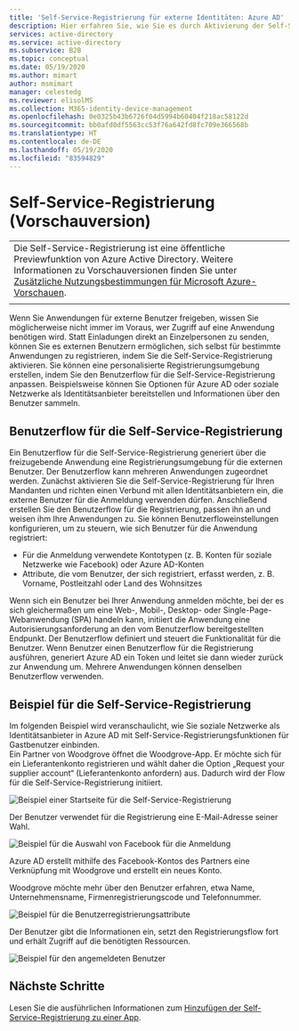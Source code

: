 ```yaml
---
title: 'Self-Service-Registrierung für externe Identitäten: Azure AD'
description: Hier erfahren Sie, wie Sie es durch Aktivierung der Self-Service-Registrierung externen Benutzern ermöglichen, sich selbst für Ihre Anwendungen zu registrieren. Erstellen Sie eine personalisierte Registrierungsumgebung, indem Sie den Benutzerflow für die Self-Service-Registrierung anpassen.
services: active-directory
ms.service: active-directory
ms.subservice: B2B
ms.topic: conceptual
ms.date: 05/19/2020
ms.author: mimart
author: msmimart
manager: celestedg
ms.reviewer: elisolMS
ms.collection: M365-identity-device-management
ms.openlocfilehash: 0e0325b43b6726f04d5994b60404f218ac58122d
ms.sourcegitcommit: bb0afd0df5563cc53f76a642fd8fc709e366568b
ms.translationtype: HT
ms.contentlocale: de-DE
ms.lasthandoff: 05/19/2020
ms.locfileid: "83594829"
---
```

# <a name="self-service-sign-up-preview"></a>Self-Service-Registrierung (Vorschauversion)
|     |
| --- |
| Die Self-Service-Registrierung ist eine öffentliche Previewfunktion von Azure Active Directory. Weitere Informationen zu Vorschauversionen finden Sie unter [Zusätzliche Nutzungsbestimmungen für Microsoft Azure-Vorschauen](https://azure.microsoft.com/support/legal/preview-supplemental-terms/).|
|     |

Wenn Sie Anwendungen für externe Benutzer freigeben, wissen Sie möglicherweise nicht immer im Voraus, wer Zugriff auf eine Anwendung benötigen wird. Statt Einladungen direkt an Einzelpersonen zu senden, können Sie es externen Benutzern ermöglichen, sich selbst für bestimmte Anwendungen zu registrieren, indem Sie die Self-Service-Registrierung aktivieren. Sie können eine personalisierte Registrierungsumgebung erstellen, indem Sie den Benutzerflow für die Self-Service-Registrierung anpassen. Beispielsweise können Sie Optionen für Azure AD oder soziale Netzwerke als Identitätsanbieter bereitstellen und Informationen über den Benutzer sammeln.

## <a name="user-flow-for-self-service-sign-up"></a>Benutzerflow für die Self-Service-Registrierung

Ein Benutzerflow für die Self-Service-Registrierung generiert über die freizugebende Anwendung eine Registrierungsumgebung für die externen Benutzer. Der Benutzerflow kann mehreren Anwendungen zugeordnet werden. Zunächst aktivieren Sie die Self-Service-Registrierung für Ihren Mandanten und richten einen Verbund mit allen Identitätsanbietern ein, die externe Benutzer für die Anmeldung verwenden dürfen. Anschließend erstellen Sie den Benutzerflow für die Registrierung, passen ihn an und weisen ihm Ihre Anwendungen zu.
Sie können Benutzerfloweinstellungen konfigurieren, um zu steuern, wie sich Benutzer für die Anwendung registriert:

- Für die Anmeldung verwendete Kontotypen (z. B. Konten für soziale Netzwerke wie Facebook) oder Azure AD-Konten
- Attribute, die vom Benutzer, der sich registriert, erfasst werden, z. B. Vorname, Postleitzahl oder Land des Wohnsitzes

Wenn sich ein Benutzer bei Ihrer Anwendung anmelden möchte, bei der es sich gleichermaßen um eine Web-, Mobil-, Desktop- oder Single-Page-Webanwendung (SPA) handeln kann, initiiert die Anwendung eine Autorisierungsanforderung an den vom Benutzerflow bereitgestellten Endpunkt. Der Benutzerflow definiert und steuert die Funktionalität für die Benutzer. Wenn Benutzer einen Benutzerflow für die Registrierung ausführen, generiert Azure AD ein Token und leitet sie dann wieder zurück zur Anwendung um. Mehrere Anwendungen können denselben Benutzerflow verwenden.

## <a name="example-of-self-service-sign-up"></a>Beispiel für die Self-Service-Registrierung

Im folgenden Beispiel wird veranschaulicht, wie Sie soziale Netzwerke als Identitätsanbieter in Azure AD mit Self-Service-Registrierungsfunktionen für Gastbenutzer einbinden.  
Ein Partner von Woodgrove öffnet die Woodgrove-App. Er möchte sich für ein Lieferantenkonto registrieren und wählt daher die Option „Request your supplier account“ (Lieferantenkonto anfordern) aus. Dadurch wird der Flow für die Self-Service-Registrierung initiiert.

![Beispiel einer Startseite für die Self-Service-Registrierung](media/self-service-sign-up-overview/example-start-sign-up-flow.png)

Der Benutzer verwendet für die Registrierung eine E-Mail-Adresse seiner Wahl.

![Beispiel für die Auswahl von Facebook für die Anmeldung](media/self-service-sign-up-overview/example-sign-in-with-facebook.png)

Azure AD erstellt mithilfe des Facebook-Kontos des Partners eine Verknüpfung mit Woodgrove und erstellt ein neues Konto.

Woodgrove möchte mehr über den Benutzer erfahren, etwa Name, Unternehmensname, Firmenregistrierungscode und Telefonnummer.

![Beispiel für die Benutzerregistrierungsattribute](media/self-service-sign-up-overview/example-enter-user-attributes.png)

Der Benutzer gibt die Informationen ein, setzt den Registrierungsflow fort und erhält Zugriff auf die benötigten Ressourcen.

![Beispiel für den angemeldeten Benutzer](media/self-service-sign-up-overview/example-signed-in.png)

## <a name="next-steps"></a>Nächste Schritte

 Lesen Sie die ausführlichen Informationen zum [Hinzufügen der Self-Service-Registrierung zu einer App](self-service-sign-up-user-flow.md).